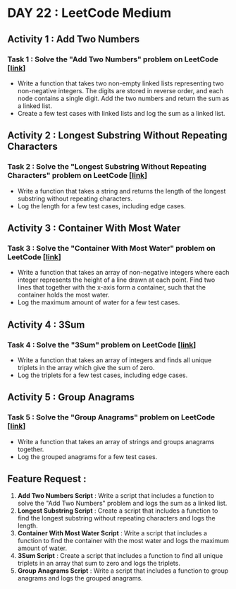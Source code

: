 # DAY 22 : LeetCode Medium

## Activity 1 : Add Two Numbers
### Task 1 : Solve the "Add Two Numbers" problem on LeetCode [[link](https://leetcode.com/problems/add-two-numbers)]
- Write a function that takes two non-empty linked lists representing two non-negative integers. The digits are stored in reverse order, and each node contains a single digit. Add the two numbers and return the sum as a linked list.
- Create a few test cases with linked lists and log the sum as a linked list.

## Activity 2 : Longest Substring Without Repeating Characters
### Task 2 : Solve the "Longest Substring Without Repeating Characters" problem on LeetCode [[link](https://leetcode.com/problems/longest-substring-without-repeating-characters)]
- Write a function that takes a string and returns the length of the longest substring without repeating characters.
- Log the length for a few test cases, including edge cases.

## Activity 3 : Container With Most Water 
### Task 3 : Solve the "Container With Most Water" problem on LeetCode [[link](https://leetcode.com/problems/container-with-most-water)]
- Write a function that takes an array of non-negative integers where each integer represents the height of a line drawn at each point. Find two lines that together with the x-axis form a container, such that the container holds the most water.
- Log the maximum amount of water for a few test cases.

## Activity 4 : 3Sum
### Task 4 : Solve the "3Sum" problem on LeetCode [[link](https://leetcode.com/problems/3sum)]
- Write a function that takes an array of integers and finds all unique triplets in the array which give the sum of zero.
- Log the triplets for a few test cases, including edge cases.

## Activity 5 : Group Anagrams 
### Task 5 : Solve the "Group Anagrams" problem on LeetCode [[link](https://leetcode.com/problems/group-anagrams)]
- Write a function that takes an array of strings and groups anagrams together.
- Log the grouped anagrams for a few test cases.

## Feature Request : 

1. **Add Two Numbers Script** : Write a script that includes a function to solve the "Add Two Numbers" problem and logs the sum as a linked list.
2. **Longest Substring Script** : Create a script that includes a function to find the longest substring without repeating characters and logs the length.
3. **Container With Most Water Script** : Write a script that includes a function to find the container with the most water and logs the maximum amount of water.
4. **3Sum Script** : Create a script that includes a function to find all unique triplets in an array that sum to zero and logs the triplets.
5. **Group Anagrams Script** : Write a script that includes a function to group anagrams and logs the grouped anagrams.